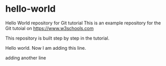 ﻿# hello-world
Hello World repository for Git tutorial
This is an example repository for the Git tutoial on https://www.w3schools.com

This repository is built step by step in the tutorial.

Hello world. Now I am adding this line.


adding another line
